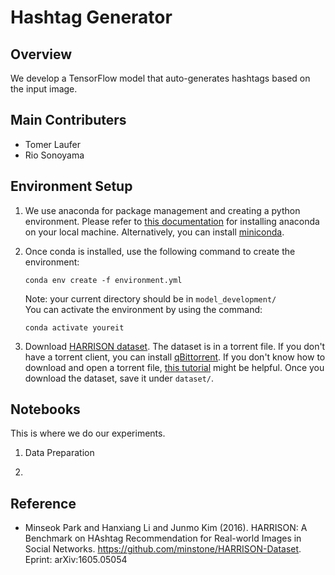 # Hashtag Generator

## Overview
We develop a TensorFlow model that auto-generates hashtags based on the input image.

## Main Contributers
- Tomer Laufer
- Rio Sonoyama

## Environment Setup

1.  We use anaconda for package management and creating a python environment. Please refer to [this documentation](https://docs.anaconda.com/anaconda/install/) for installing anaconda on your local machine. Alternatively, you can install [miniconda](https://docs.conda.io/en/latest/miniconda.html).

2. Once conda is installed, use the following command to create the environment:
    ```
    conda env create -f environment.yml
    ```
    Note: your current directory should be in ```model_development/```\
    You can activate the environment by using the command:
    ```
    conda activate youreit
    ```
3. Download [HARRISON dataset](https://github.com/minstone/HARRISON-Dataset). The dataset is in a torrent file. If you don't have a torrent client, you can install [qBittorrent](https://www.qbittorrent.org/download.php). If you don't know how to download and open a torrent file, [this tutorial](https://www.wikihow.com/Download-and-Open-Torrent-Files) might be helpful. Once you download the dataset, save it under ```dataset/```.


## Notebooks
This is where we do our experiments.
1. Data Preparation

2. 

## Reference
- Minseok Park and Hanxiang Li and Junmo Kim (2016). HARRISON: A Benchmark on HAshtag Recommendation for Real-world Images in Social Networks. https://github.com/minstone/HARRISON-Dataset. Eprint: arXiv:1605.05054
